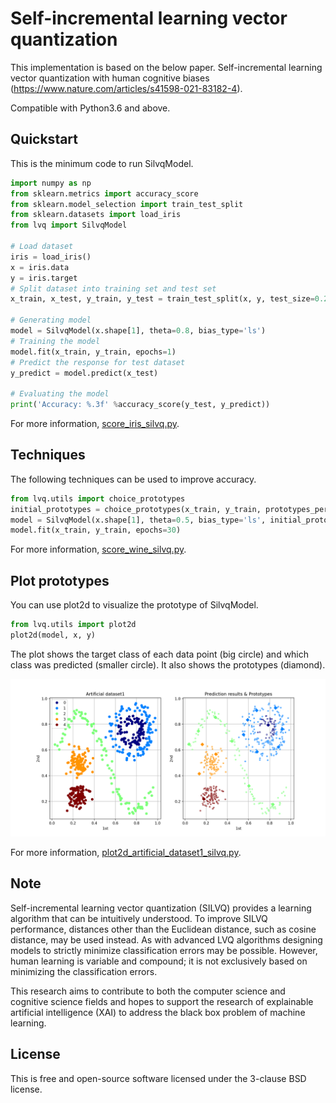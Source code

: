 # Self-incremental learning vector quantization

This implementation is based on the below paper.
Self-incremental learning vector quantization with human cognitive biases (https://www.nature.com/articles/s41598-021-83182-4).

Compatible with Python3.6 and above.

## Quickstart

This is the minimum code to run SilvqModel.

```python
import numpy as np
from sklearn.metrics import accuracy_score
from sklearn.model_selection import train_test_split
from sklearn.datasets import load_iris
from lvq import SilvqModel

# Load dataset
iris = load_iris()
x = iris.data
y = iris.target
# Split dataset into training set and test set
x_train, x_test, y_train, y_test = train_test_split(x, y, test_size=0.2, random_state=8, shuffle=True, stratify=y)

# Generating model
model = SilvqModel(x.shape[1], theta=0.8, bias_type='ls')
# Training the model
model.fit(x_train, y_train, epochs=1)
# Predict the response for test dataset
y_predict = model.predict(x_test)

# Evaluating the model
print('Accuracy: %.3f' %accuracy_score(y_test, y_predict))
```

For more information, [score_iris_silvq.py](score_iris_silvq.py).

## Techniques

The following techniques can be used to improve accuracy.

```python
from lvq.utils import choice_prototypes
initial_prototypes = choice_prototypes(x_train, y_train, prototypes_per_class=1, random_state=None)
model = SilvqModel(x.shape[1], theta=0.5, bias_type='ls', initial_prototypes=initial_prototypes)
model.fit(x_train, y_train, epochs=30)
```

For more information, [score_wine_silvq.py](score_wine_silvq.py).

## Plot prototypes

You can use plot2d to visualize the prototype of SilvqModel.

```python
from lvq.utils import plot2d
plot2d(model, x, y)
```

The plot shows the target class of each data point (big circle) and which class was predicted (smaller circle).
It also shows the prototypes (diamond).

<p align='center'>
    <img src='img/plot2d_artificial_dataset1_silvq.png' alt='plot2d_artificial_dataset1_silvq'>
</p>

For more information, [plot2d_artificial_dataset1_silvq.py](plot2d_artificial_dataset1_silvq.py).

## Note
Self-incremental learning vector quantization (SILVQ) provides a learning algorithm that can be intuitively understood. To improve SILVQ performance, distances other than the Euclidean distance, such as cosine distance, may be used instead. As with advanced LVQ algorithms designing models to strictly minimize classification errors may be possible. However, human learning is variable and compound; it is not exclusively based on minimizing the classification errors.

This research aims to contribute to both the computer science and cognitive science fields and hopes to support the research of explainable artificial intelligence (XAI) to address the black box problem of machine learning.

## License
This is free and open-source software licensed under the 3-clause BSD license.
